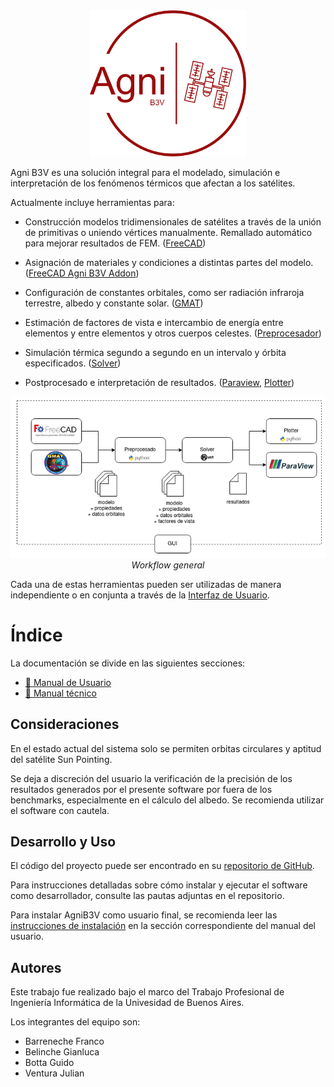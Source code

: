 <center><img src="images/agni.png" width=250 ...></center>

Agni B3V es una solución integral para el modelado, simulación e interpretación de los fenómenos térmicos que afectan a los satélites.

Actualmente incluye herramientas para:

* Construcción modelos tridimensionales de satélites a través de la unión de primitivas o uniendo vértices manualmente. Remallado automático para mejorar resultados de FEM. ([FreeCAD](/user_manual/freecad/freecad.md))

* Asignación de materiales y condiciones a distintas partes del modelo. ([FreeCAD Agni B3V Addon](/user_manual/freecad_addon/freecad_addon.md))

* Configuración de constantes orbitales, como ser radiación infraroja terrestre, albedo y constante solar. ([GMAT](/user_manual/gmat/gmat.md))

* Estimación de factores de vista e intercambio de energía entre elementos y entre elementos y otros cuerpos celestes. ([Preprocesador](/user_manual/preprocessor/preprocessor.md))

* Simulación térmica segundo a segundo en un intervalo y órbita especificados. ([Solver](/user_manual/solver/solver.md))

* Postprocesado e interpretación de resultados. ([Paraview](/user_manual/paraview/paraview.md), [Plotter](/user_manual/plotter/plotter.md))

  

<center><img src="images/workflow.png" ...></center>

<center><i> Workflow general </i></center>


Cada una de estas herramientas pueden ser utilizadas de manera independiente o en conjunta a través de la [Interfaz de Usuario](/user_manual/gui/gui.md).



 # Índice

La documentación se divide en las siguientes secciones:

- [📁 Manual de Usuario](../user_manual/user_manual.md)
- [📁 Manual técnico](../technical_manual/technical_manual.md)


## Consideraciones

En el estado actual del sistema solo se permiten orbitas circulares y aptitud del satélite Sun Pointing.

Se deja a discreción del usuario la verificación de la precisión de los resultados generados por el presente software por fuera de los benchmarks, especialmente en el cálculo del albedo. Se recomienda utilizar el software con cautela.


## Desarrollo y Uso

El código del proyecto puede ser encontrado en su [repositorio de GitHub](https://github.com/JulianVentura/TrabajoProfesional).

Para instrucciones detalladas sobre cómo instalar y ejecutar el software como desarrollador, consulte las pautas adjuntas en el repositorio.

Para instalar AgniB3V como usuario final, se recomienda leer las [instrucciones de instalación](./user_manual/installation/installation.md) en la sección correspondiente del manual del usuario.


## Autores

Este trabajo fue realizado bajo el marco del Trabajo Profesional de Ingeniería Informática de la Univesidad de Buenos Aires.

Los integrantes del equipo son:

- Barreneche Franco
- Belinche Gianluca
- Botta Guido
- Ventura Julian
